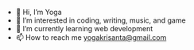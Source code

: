 - 👋 Hi, I’m Yoga
- 👀 I’m interested in coding, writing, music, and game
- 🌱 I’m currently learning web development
- 📫 How to reach me yogakrisanta@gmail.com

<!---
yogskr/yogskr is a ✨ special ✨ repository because its `README.md` (this file) appears on your GitHub profile.
You can click the Preview link to take a look at your changes.
--->
